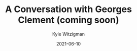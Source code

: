 ---
title: A Conversation with Georges Clement (coming soon)
date: 2021-06-10
summary: A conversation with Georges Clement
category: housing
layout: post
author: Kyle Witzigman
---